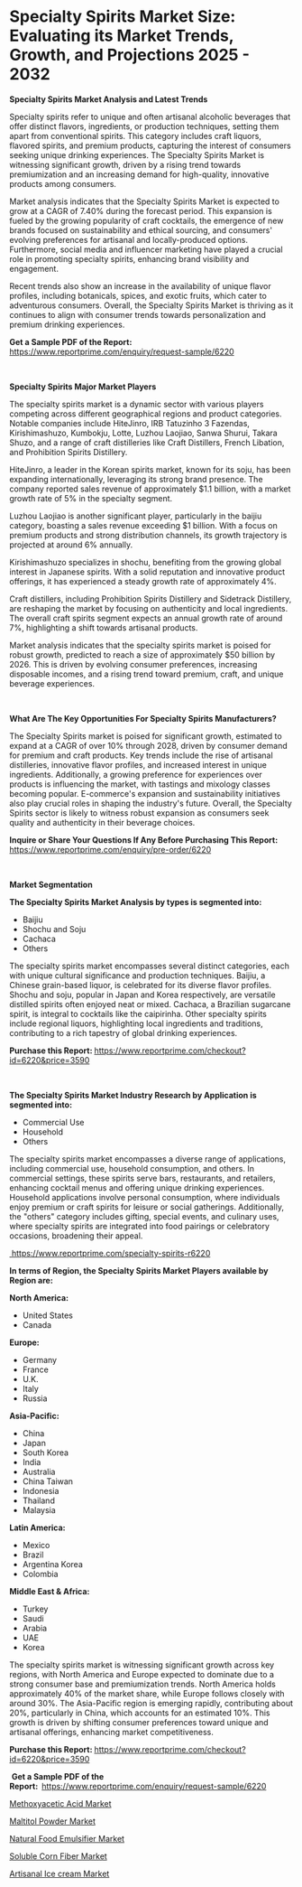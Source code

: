 <p><h1>Specialty Spirits Market Size: Evaluating its Market Trends, Growth, and Projections 2025 - 2032</h1></p><p><strong>Specialty Spirits Market Analysis and Latest Trends</strong></p>
<p><p>Specialty spirits refer to unique and often artisanal alcoholic beverages that offer distinct flavors, ingredients, or production techniques, setting them apart from conventional spirits. This category includes craft liquors, flavored spirits, and premium products, capturing the interest of consumers seeking unique drinking experiences. The Specialty Spirits Market is witnessing significant growth, driven by a rising trend towards premiumization and an increasing demand for high-quality, innovative products among consumers.</p><p>Market analysis indicates that the Specialty Spirits Market is expected to grow at a CAGR of 7.40% during the forecast period. This expansion is fueled by the growing popularity of craft cocktails, the emergence of new brands focused on sustainability and ethical sourcing, and consumers' evolving preferences for artisanal and locally-produced options. Furthermore, social media and influencer marketing have played a crucial role in promoting specialty spirits, enhancing brand visibility and engagement. </p><p>Recent trends also show an increase in the availability of unique flavor profiles, including botanicals, spices, and exotic fruits, which cater to adventurous consumers. Overall, the Specialty Spirits Market is thriving as it continues to align with consumer trends towards personalization and premium drinking experiences.</p></p>
<p><strong>Get a Sample PDF of the Report:&nbsp;</strong> <a href="https://www.reportprime.com/enquiry/request-sample/6220?utm_campaign=1133&utm_medium=2&utm_source=Github&utm_content=ia&utm_term=19032025&utm_id=specialty-spirits">https://www.reportprime.com/enquiry/request-sample/6220</a></p>
<p>&nbsp;</p>
<p><strong>Specialty Spirits Major Market Players</strong></p>
<p><p>The specialty spirits market is a dynamic sector with various players competing across different geographical regions and product categories. Notable companies include HiteJinro, IRB Tatuzinho 3 Fazendas, Kirishimashuzo, Kumbokju, Lotte, Luzhou Laojiao, Sanwa Shurui, Takara Shuzo, and a range of craft distilleries like Craft Distillers, French Libation, and Prohibition Spirits Distillery.</p><p>HiteJinro, a leader in the Korean spirits market, known for its soju, has been expanding internationally, leveraging its strong brand presence. The company reported sales revenue of approximately $1.1 billion, with a market growth rate of 5% in the specialty segment.</p><p>Luzhou Laojiao is another significant player, particularly in the baijiu category, boasting a sales revenue exceeding $1 billion. With a focus on premium products and strong distribution channels, its growth trajectory is projected at around 6% annually.</p><p>Kirishimashuzo specializes in shochu, benefiting from the growing global interest in Japanese spirits. With a solid reputation and innovative product offerings, it has experienced a steady growth rate of approximately 4%.</p><p>Craft distillers, including Prohibition Spirits Distillery and Sidetrack Distillery, are reshaping the market by focusing on authenticity and local ingredients. The overall craft spirits segment expects an annual growth rate of around 7%, highlighting a shift towards artisanal products.</p><p>Market analysis indicates that the specialty spirits market is poised for robust growth, predicted to reach a size of approximately $50 billion by 2026. This is driven by evolving consumer preferences, increasing disposable incomes, and a rising trend toward premium, craft, and unique beverage experiences.</p></p>
<p>&nbsp;</p>
<p><strong>What Are The Key Opportunities For Specialty Spirits Manufacturers?</strong></p>
<p><p>The Specialty Spirits market is poised for significant growth, estimated to expand at a CAGR of over 10% through 2028, driven by consumer demand for premium and craft products. Key trends include the rise of artisanal distilleries, innovative flavor profiles, and increased interest in unique ingredients. Additionally, a growing preference for experiences over products is influencing the market, with tastings and mixology classes becoming popular. E-commerce's expansion and sustainability initiatives also play crucial roles in shaping the industry's future. Overall, the Specialty Spirits sector is likely to witness robust expansion as consumers seek quality and authenticity in their beverage choices.</p></p>
<p><strong>Inquire or Share Your Questions If Any Before Purchasing This Report:</strong> <a href="https://www.reportprime.com/enquiry/pre-order/6220?utm_campaign=1133&utm_medium=2&utm_source=Github&utm_content=ia&utm_term=19032025&utm_id=specialty-spirits">https://www.reportprime.com/enquiry/pre-order/6220</a></p>
<p>&nbsp;</p>
<p><strong>Market Segmentation</strong></p>
<p><strong>The Specialty Spirits Market Analysis by types is segmented into:</strong></p>
<p><ul><li>Baijiu</li><li>Shochu and Soju</li><li>Cachaca</li><li>Others</li></ul></p>
<p><p>The specialty spirits market encompasses several distinct categories, each with unique cultural significance and production techniques. Baijiu, a Chinese grain-based liquor, is celebrated for its diverse flavor profiles. Shochu and soju, popular in Japan and Korea respectively, are versatile distilled spirits often enjoyed neat or mixed. Cachaca, a Brazilian sugarcane spirit, is integral to cocktails like the caipirinha. Other specialty spirits include regional liquors, highlighting local ingredients and traditions, contributing to a rich tapestry of global drinking experiences.</p></p>
<p><strong>Purchase this Report:&nbsp;</strong><a href="https://www.reportprime.com/checkout?id=6220&price=3590&utm_campaign=1133&utm_medium=2&utm_source=Github&utm_content=ia&utm_term=19032025&utm_id=specialty-spirits">https://www.reportprime.com/checkout?id=6220&price=3590</a></p>
<p>&nbsp;</p>
<p><strong>The Specialty Spirits Market Industry Research by Application is segmented into:</strong></p>
<p><ul><li>Commercial Use</li><li>Household</li><li>Others</li></ul></p>
<p><p>The specialty spirits market encompasses a diverse range of applications, including commercial use, household consumption, and others. In commercial settings, these spirits serve bars, restaurants, and retailers, enhancing cocktail menus and offering unique drinking experiences. Household applications involve personal consumption, where individuals enjoy premium or craft spirits for leisure or social gatherings. Additionally, the "others" category includes gifting, special events, and culinary uses, where specialty spirits are integrated into food pairings or celebratory occasions, broadening their appeal.</p></p>
<p><a href="https://www.reportprime.com/specialty-spirits-r6220?utm_campaign=1133&utm_medium=2&utm_source=Github&utm_content=ia&utm_term=19032025&utm_id=specialty-spirits">&nbsp;https://www.reportprime.com/specialty-spirits-r6220</a></p>
<p><strong>In terms of Region, the Specialty Spirits Market Players available by Region are:</strong></p>
<p>
    <p> <strong> North America: </strong>
        <ul>
            <li>United States</li>
            <li>Canada</li>
        </ul>
        </p> 
    <p> <strong> Europe: </strong>
        <ul>
            <li>Germany</li>
            <li>France</li>
            <li>U.K.</li>
            <li>Italy</li>
            <li>Russia</li>
        </ul>
        </p> 
    <p> <strong> Asia-Pacific: </strong>
        <ul>
            <li>China</li>
            <li>Japan</li>
            <li>South Korea</li>
            <li>India</li>
            <li>Australia</li>
            <li>China Taiwan</li>
            <li>Indonesia</li>
            <li>Thailand</li>
            <li>Malaysia</li>
        </ul>
        </p> 
    <p> <strong> Latin America: </strong>
        <ul>
            <li>Mexico</li>
            <li>Brazil</li>
            <li>Argentina Korea</li>
            <li>Colombia</li>
        </ul>
        </p> 
    <p> <strong> Middle East & Africa: </strong>
        <ul>
            <li>Turkey</li>
            <li>Saudi</li>
            <li>Arabia</li>
            <li>UAE</li>
            <li>Korea</li>
        </ul>
    </p>
    </p>
<p><p>The specialty spirits market is witnessing significant growth across key regions, with North America and Europe expected to dominate due to a strong consumer base and premiumization trends. North America holds approximately 40% of the market share, while Europe follows closely with around 30%. The Asia-Pacific region is emerging rapidly, contributing about 20%, particularly in China, which accounts for an estimated 10%. This growth is driven by shifting consumer preferences toward unique and artisanal offerings, enhancing market competitiveness.</p></p>
<p><strong>Purchase this Report: </strong><a href="https://www.reportprime.com/checkout?id=6220&price=3590&utm_campaign=1133&utm_medium=2&utm_source=Github&utm_content=ia&utm_term=19032025&utm_id=specialty-spirits">https://www.reportprime.com/checkout?id=6220&price=3590</a></p>
<p>&nbsp;<strong>Get a Sample PDF of the Report:&nbsp;&nbsp;</strong><a href="https://www.reportprime.com/enquiry/request-sample/6220?utm_campaign=1133&utm_medium=2&utm_source=Github&utm_content=ia&utm_term=19032025&utm_id=specialty-spirits">https://www.reportprime.com/enquiry/request-sample/6220</a></p>
<p><strong></strong></p>
<p><p><a href="https://github.com/romeoacuffap/Market-Research-Report-List-1/blob/main/methoxyacetic-acid-market.md?utm_campaign=1133&utm_medium=2&utm_source=Github&utm_content=ia&utm_term=19032025&utm_id=specialty-spirits">Methoxyacetic Acid Market</a></p><p><a href="https://github.com/goreabeeran/Market-Research-Report-List-1/blob/main/maltitol-powder-market.md?utm_campaign=1133&utm_medium=2&utm_source=Github&utm_content=ia&utm_term=19032025&utm_id=specialty-spirits">Maltitol Powder Market</a></p><p><a href="https://github.com/kelttnandan9/Market-Research-Report-List-1/blob/main/natural-food-emulsifier-market.md?utm_campaign=1133&utm_medium=2&utm_source=Github&utm_content=ia&utm_term=19032025&utm_id=specialty-spirits">Natural Food Emulsifier Market</a></p><p><a href="https://github.com/prumrupear/Market-Research-Report-List-1/blob/main/soluble-corn-fiber-market.md?utm_campaign=1133&utm_medium=2&utm_source=Github&utm_content=ia&utm_term=19032025&utm_id=specialty-spirits">Soluble Corn Fiber Market</a></p><p><a href="https://github.com/borsiflorsfa/Market-Research-Report-List-1/blob/main/artisanal-ice-cream-market.md?utm_campaign=1133&utm_medium=2&utm_source=Github&utm_content=ia&utm_term=19032025&utm_id=specialty-spirits">Artisanal Ice cream Market</a></p></p>
